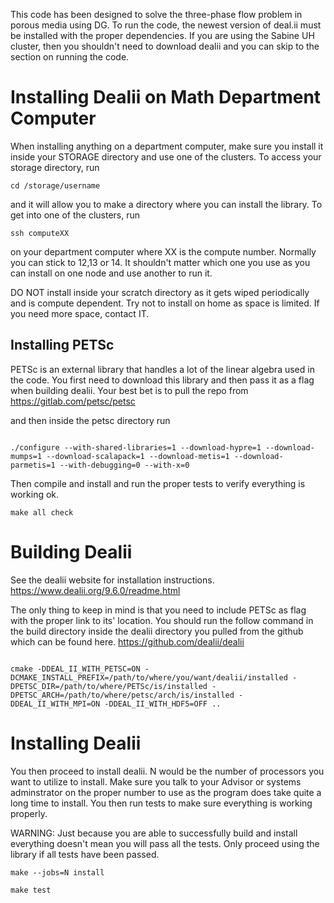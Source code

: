 This code has been designed to solve the three-phase flow problem in porous media using DG. To run the code, the newest version of deal.ii must be installed with the proper dependencies. If you are using the Sabine UH cluster, then you shouldn't need to download dealii and you can skip to the section on running the code. 

# Installing Dealii on Math Department Computer
When installing anything on a department computer, make sure you install it inside your STORAGE directory and use one of the clusters. To access your storage directory, run 
```
cd /storage/username
```
and it will allow you to make a directory where you can install the library.
 To get into one of the clusters, run 
```
ssh computeXX
```
 on your department computer where XX is the compute number. Normally you can stick to 12,13 or 14. It shouldn't matter which one you use as you can install on one node and use another to run it. 

 DO NOT install inside your scratch directory as it gets wiped periodically and is compute dependent. Try not to install on home as space is limited. If you need more space, contact IT.

## Installing PETSc
PETSc is an external library that handles a lot of the linear algebra used in the code. You first need to download this library and then pass it as a flag when building dealii.
 Your best bet is to pull the repo from https://gitlab.com/petsc/petsc

and then inside the petsc directory run 
```

./configure --with-shared-libraries=1 --download-hypre=1 --download-mumps=1 --download-scalapack=1 --download-metis=1 --download-parmetis=1 --with-debugging=0 --with-x=0
```
Then compile and install and run the proper tests to verify everything is working ok.
```
make all check
```
# Building Dealii
See the dealii website for installation instructions.
https://www.dealii.org/9.6.0/readme.html

The only thing to keep in mind is that you need to include PETSc as flag with the proper link to its' location. You should run the follow command in the build directory inside the dealii directory you pulled from the github which can be found here.
https://github.com/dealii/dealii
```

cmake -DDEAL_II_WITH_PETSC=ON -DCMAKE_INSTALL_PREFIX=/path/to/where/you/want/dealii/installed -DPETSC_DIR=/path/to/where/PETSc/is/installed -DPETSC_ARCH=/path/to/where/petsc/arch/is/installed -DDEAL_II_WITH_MPI=ON -DDEAL_II_WITH_HDF5=OFF ..
```
# Installing Dealii
You then proceed to install dealii. N would be the number of processors you want to utilize to install. Make sure you talk to your Advisor or systems adminstrator on the proper number to use as the program does take quite a long time to install. You then run tests to make sure everything is working properly.

 WARNING: Just because you are able to successfully build and install everything doesn't mean you will pass all the tests. Only proceed using the library if all tests have been passed.

```
make --jobs=N install

make test
```


